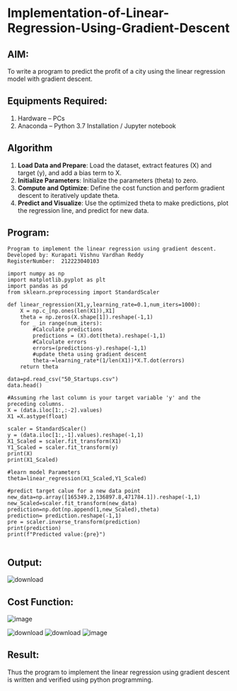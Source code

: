 # Implementation-of-Linear-Regression-Using-Gradient-Descent

## AIM:
To write a program to predict the profit of a city using the linear regression model with gradient descent.

## Equipments Required:
1. Hardware – PCs
2. Anaconda – Python 3.7 Installation / Jupyter notebook

## Algorithm
1. **Load Data and Prepare**: Load the dataset, extract features (X) and target (y), and add a bias term to X.
2. **Initialize Parameters**: Initialize the parameters (theta) to zero.
3. **Compute and Optimize**: Define the cost function and perform gradient descent to iteratively update theta.
4. **Predict and Visualize**: Use the optimized theta to make predictions, plot the regression line, and predict for new data.

## Program:
```
Program to implement the linear regression using gradient descent.
Developed by: Kurapati Vishnu Vardhan Reddy
RegisterNumber:  212223040103
```
```
import numpy as np
import matplotlib.pyplot as plt
import pandas as pd
from sklearn.preprocessing import StandardScaler

def linear_regression(X1,y,learning_rate=0.1,num_iters=1000):
    X = np.c_[np.ones(len(X1)),X1]
    theta = np.zeros(X.shape[1]).reshape(-1,1)
    for _ in range(num_iters):
        #Calculate predictions
        predictions = (X).dot(theta).reshape(-1,1)
        #Calculate errors
        errors=(predictions-y).reshape(-1,1)
        #update theta using gradient descent
        theta-=learning_rate*(1/len(X1))*X.T.dot(errors)
    return theta

data=pd.read_csv("50_Startups.csv")
data.head()

#Assuming rhe last column is your target variable 'y' and the preceding columns.
X = (data.iloc[1:,:-2].values)
X1 =X.astype(float)

scaler = StandardScaler()
y = (data.iloc[1:,-1].values).reshape(-1,1)
X1_Scaled = scaler.fit_transform(X1)
Y1_Scaled = scaler.fit_transform(y)
print(X)
print(X1_Scaled)

#learn model Parameters
theta=linear_regression(X1_Scaled,Y1_Scaled)

#predict target calue for a new data point
new_data=np.array([165349.2,136897.8,471784.1]).reshape(-1,1)
new_Scaled=scaler.fit_transform(new_data)
prediction=np.dot(np.append(1,new_Scaled),theta)
prediction= prediction.reshape(-1,1)
pre = scaler.inverse_transform(prediction)
print(prediction)
print(f"Predicted value:{pre}")


```

## Output:
![download](https://github.com/user-attachments/assets/1f187abe-c863-45d9-b88c-3ad6a6d78514)
## Cost Function:
![image](https://github.com/user-attachments/assets/e5f862f1-a2ed-40c7-9783-ae9bbcdfe156)

![download](https://github.com/user-attachments/assets/1d98a48b-f7d9-42de-bdd2-f2e59744e2b7)
![download](https://github.com/user-attachments/assets/70ee20a6-eef1-4af5-913f-c305e98bf7d4)
![image](https://github.com/user-attachments/assets/6ce699ff-830b-41f5-838f-f87bc4fcdc78)


## Result:
Thus the program to implement the linear regression using gradient descent is written and verified using python programming.
